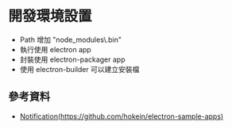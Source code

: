 開發環境設置
======================================

* Path 增加 "node_modules\\.bin"
* 執行使用 electron app
* 封裝使用 electron-packager app
* 使用 electron-builder 可以建立安裝檔

參考資料
-------------------------------
* [Notification(https://github.com/hokein/electron-sample-apps)](https://github.com/hokein/electron-sample-apps)
